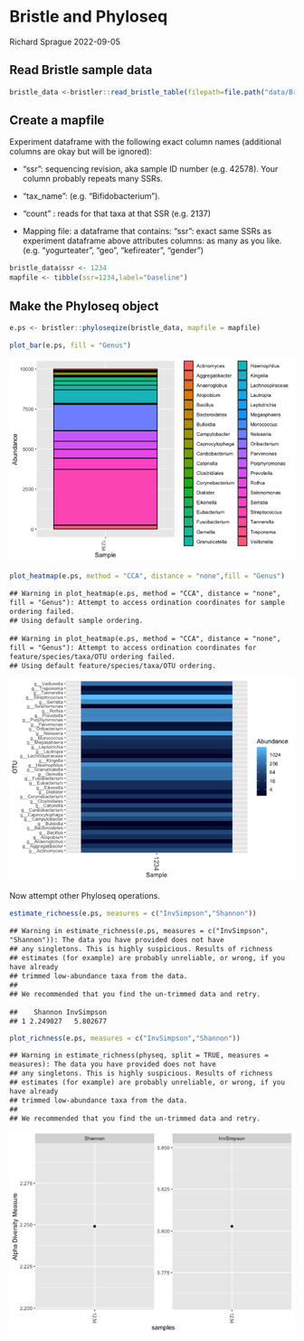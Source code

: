 Bristle and Phyloseq
================
Richard Sprague
2022-09-05

## Read Bristle sample data

``` r
bristle_data <-bristler::read_bristle_table(filepath=file.path("data/BristleHealthRaw.xlsx"))
```

## Create a mapfile

Experiment dataframe with the following exact column names (additional
columns are okay but will be ignored):

- “ssr”: sequencing revision, aka sample ID number (e.g. 42578). Your
  column probably repeats many SSRs.

- “tax_name”: (e.g. “Bifidobacterium”).

- “count” : reads for that taxa at that SSR (e.g. 2137)

- Mapping file: a dataframe that contains: “ssr”: exact same SSRs as
  experiment dataframe above attributes columns: as many as you like.
  (e.g. “yogurteater”, “geo”, “kefireater”, “gender”)

``` r
bristle_data$ssr <- 1234
mapfile <- tibble(ssr=1234,label="baseline")
```

## Make the Phyloseq object

``` r
e.ps <- bristler::phyloseqize(bristle_data, mapfile = mapfile)
```

``` r
plot_bar(e.ps, fill = "Genus")
```

![](bristle_phyloseq_files/figure-gfm/unnamed-chunk-4-1.png)<!-- -->

``` r
plot_heatmap(e.ps, method = "CCA", distance = "none",fill = "Genus")
```

    ## Warning in plot_heatmap(e.ps, method = "CCA", distance = "none", fill = "Genus"): Attempt to access ordination coordinates for sample ordering failed.
    ## Using default sample ordering.

    ## Warning in plot_heatmap(e.ps, method = "CCA", distance = "none", fill = "Genus"): Attempt to access ordination coordinates for feature/species/taxa/OTU ordering failed.
    ## Using default feature/species/taxa/OTU ordering.

![](bristle_phyloseq_files/figure-gfm/unnamed-chunk-4-2.png)<!-- -->

Now attempt other Phyloseq operations.

``` r
estimate_richness(e.ps, measures = c("InvSimpson","Shannon"))
```

    ## Warning in estimate_richness(e.ps, measures = c("InvSimpson", "Shannon")): The data you have provided does not have
    ## any singletons. This is highly suspicious. Results of richness
    ## estimates (for example) are probably unreliable, or wrong, if you have already
    ## trimmed low-abundance taxa from the data.
    ## 
    ## We recommended that you find the un-trimmed data and retry.

    ##    Shannon InvSimpson
    ## 1 2.249027   5.802677

``` r
plot_richness(e.ps, measures = c("InvSimpson","Shannon"))
```

    ## Warning in estimate_richness(physeq, split = TRUE, measures = measures): The data you have provided does not have
    ## any singletons. This is highly suspicious. Results of richness
    ## estimates (for example) are probably unreliable, or wrong, if you have already
    ## trimmed low-abundance taxa from the data.
    ## 
    ## We recommended that you find the un-trimmed data and retry.

![](bristle_phyloseq_files/figure-gfm/unnamed-chunk-5-1.png)<!-- -->
